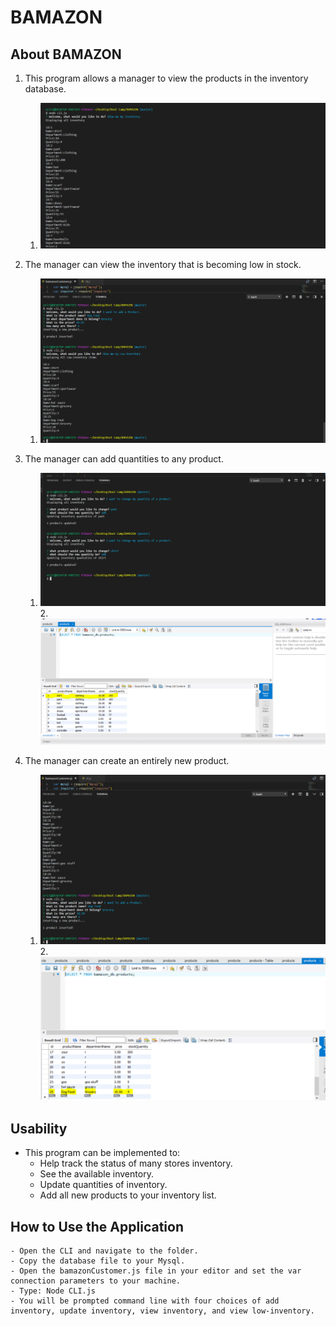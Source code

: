 # BAMAZON


## About BAMAZON
 1. This program allows a manager to view the products in the inventory database. 
     1. ![View the Inventory](https://github.com/erict54757/BAMAZON/blob/master/assets/Display%20Inventory.PNG?raw=true)

 2. The manager can view the inventory that is becoming low in stock. 
    1.  ![View the Low Inventory](https://github.com/erict54757/BAMAZON/blob/master/assets/Displaying%20Low-Inventory.PNG?raw=true) 
 3. The manager can add quantities to any product.
    1. ![View the Low Inventory](https://github.com/erict54757/BAMAZON/blob/master/assets/Change%20Inventory%20Start.PNG?raw=true) 
        2. ![View the Low Inventory](https://github.com/erict54757/BAMAZON/blob/master/assets/Change%20Inventory%20End.PNG?raw=true) 

     
 4. The manager can create an entirely new product.
    1. ![View the Low Inventory](https://github.com/erict54757/BAMAZON/blob/master/assets/Added%20a%20Product.PNG?raw=true) 
        2. ![View the Low Inventory](https://github.com/erict54757/BAMAZON/blob/master/assets/Inventory%20showing%20added%20Product.PNG?raw=true) 
    

## Usability
 - This program can be implemented to:
     - Help track the status of many stores inventory.
     - See the available inventory.
     - Update quantities of inventory.
     - Add all new products to your inventory list.

## How to Use the Application
    - Open the CLI and navigate to the folder.
    - Copy the database file to your Mysql.
    - Open the bamazonCustomer.js file in your editor and set the var connection parameters to your machine.
    - Type: Node CLI.js 
    - You will be prompted command line with four choices of add inventory, update inventory, view inventory, and view low-inventory. 